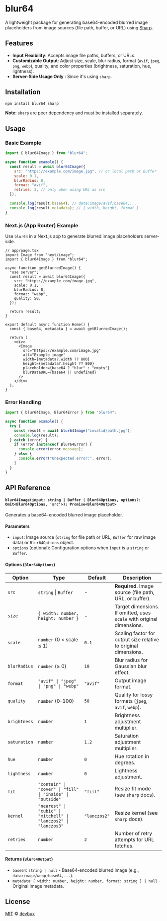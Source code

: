 # blur64

A lightweight package for generating base64-encoded blurred image placeholders from image sources (file path, buffer, or URL) using [Sharp](https://sharp.pixelplumbing.com/).

## Features

- **Input Flexibility**: Accepts image file paths, buffers, or URLs.
- **Customizable Output**: Adjust size, scale, blur radius, format (`avif`, `jpeg`, `png`, `webp`), quality, and color properties (brightness, saturation, hue, lightness).
- **Server-Side Usage Only** : Since it's using `sharp`.

## Installation

```bash
npm install blur64 sharp
```

**Note**: `sharp` are peer dependency and must be installed separately.

## Usage

### Basic Example

```javascript
import { blur64Image } from "blur64";

async function example() {
  const result = await blur64Image({
    src: "https://example.com/image.jpg", // or local path or Buffer
    scale: 0.1,
    blurRadius: 8,
    format: "avif",
    retries: 3, // only when using URL as src
  });

  console.log(result.base64); // data:image/avif;base64,...
  console.log(result.metadata); // { width, height, format }
}
```

### Next.js (App Router) Example

Use `blur64` in a Next.js app to generate blurred image placeholders server-side.

```tsx app/page.tsx
// app/page.tsx
import Image from "next/image";
import { blur64Image } from "blur64";

async function getBlurredImage() {
  "use server";
  const result = await blur64Image({
    src: "https://example.com/image.jpg",
    scale: 0.1,
    blurRadius: 8,
    format: "webp",
    quality: 50,
  });

  return result;
}

export default async function Home() {
  const { base64, metadata } = await getBlurredImage();

  return (
    <div>
      <Image
        src="https://example.com/image.jpg"
        alt="Example image"
        width={metadata?.width ?? 800}
        height={metadata?.height ?? 800}
        placeholder={base64 ? "blur" : "empty"}
        blurDataURL={base64 || undefined}
      />
    </div>
  );
}
```

### Error Handling

```javascript
import { blur64Image, Blur64Error } from "blur64";

async function example() {
  try {
    const result = await blur64Image("invalid/path.jpg");
    console.log(result);
  } catch (error) {
    if (error instanceof Blur64Error) {
      console.error(error.message);
    } else {
      console.error("Unexpected error:", error);
    }
  }
}
```

## API Reference

#### `blur64Image(input: string | Buffer | Blur64Options, options?: Omit<Blur64Options, 'src'>): Promise<Blur64Output>`

Generates a base64-encoded blurred image placeholder.

#### Parameters

- `input`: Image source (`string` for file path or URL, `Buffer` for raw image data) or `Blur64Options` object.
- `options` (optional): Configuration options when `input` is a `string` or `Buffer`.

#### Options (`Blur64Options`)

| Option       | Type                                                             | Default      | Description                                                           |
| ------------ | ---------------------------------------------------------------- | ------------ | --------------------------------------------------------------------- |
| `src`        | `string` \| `Buffer`                                             | -            | **Required**. Image source (file path, URL, or buffer).               |
| `size`       | `{ width: number, height: number }`                              | -            | Target dimensions. If omitted, uses `scale` with original dimensions. |
| `scale`      | `number` (0 < scale ≤ 1)                                         | `0.1`        | Scaling factor for output size relative to original dimensions.       |
| `blurRadius` | `number` (≥ 0)                                                   | `10`         | Blur radius for Gaussian blur effect.                                 |
| `format`     | `"avif" \| "jpeg" \| "png" \| "webp"`                            | `"avif"`     | Output image format.                                                  |
| `quality`    | `number` (0–100)                                                 | `50`         | Quality for lossy formats (`jpeg`, `avif`, `webp`).                   |
| `brightness` | `number`                                                         | `1`          | Brightness adjustment multiplier.                                     |
| `saturation` | `number`                                                         | `1.2`        | Saturation adjustment multiplier.                                     |
| `hue`        | `number`                                                         | `0`          | Hue rotation in degrees.                                              |
| `lightness`  | `number`                                                         | `0`          | Lightness adjustment.                                                 |
| `fit`        | `"contain" \| "cover" \| "fill" \| "inside" \| "outside"`        | `"fill"`     | Resize fit mode (see `sharp` docs).                                   |
| `kernel`     | `"nearest" \| "cubic" \| "mitchell" \| "lanczos2" \| "lanczos3"` | `"lanczos2"` | Resize kernel (see `sharp` docs).                                     |
| `retries`    | `number`                                                         | `2`          | Number of retry attempts for URL fetches.                             |

#### Returns (`Blur64Output`)

- `base64`: `string | null` - Base64-encoded blurred image (e.g., `data:image/webp;base64,...`).
- `metadata`: `{ width: number, height: number, format: string } | null` - Original image metadata.

## License

[MIT](https://choosealicense.com/licenses/mit/) © [devbux](https://github.com/devbux)
